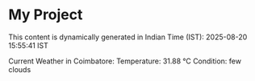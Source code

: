 # My Project

This content is dynamically generated in Indian Time (IST): 2025-08-20 15:55:41 IST


Current Weather in Coimbatore:
Temperature: 31.88 °C
Condition: few clouds
